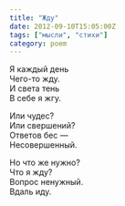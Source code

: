 ```yaml
---
title: "Жду"
date: 2012-09-10T15:05:00Z
tags: ["мысли", "стихи"]
category: poem
---
```


Я каждый день  
Чего-то жду.  
И света тень  
В себе я жгу.

Или чудес?  
Или свершений?  
Ответов бес —  
Несовершенный.

Но что же нужно?  
Что я жду?  
Вопрос ненужный.  
Вдаль иду.  
